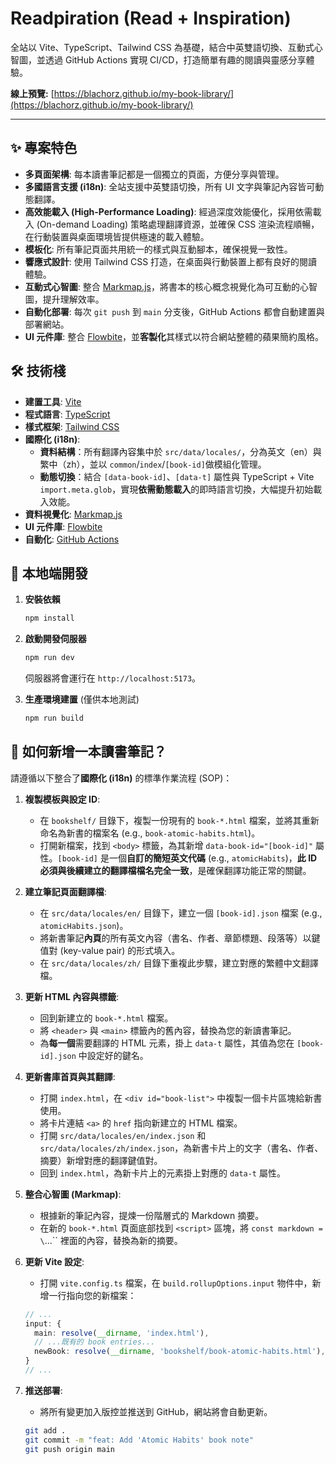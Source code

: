 # Readpiration (Read + Inspiration)

全站以 Vite、TypeScript、Tailwind CSS 為基礎，結合中英雙語切換、互動式心智圖，並透過 GitHub Actions 實現 CI/CD，打造簡單有趣的閱讀與靈感分享體驗。

**線上預覽:** [https://blachorz.github.io/my-book-library/](https://blachorz.github.io/my-book-library/)

---

## ✨ 專案特色

*   **多頁面架構**: 每本讀書筆記都是一個獨立的頁面，方便分享與管理。
*   **多國語言支援 (i18n)**: 全站支援中英雙語切換，所有 UI 文字與筆記內容皆可動態翻譯。
*   **高效能載入 (High-Performance Loading)**: 經過深度效能優化，採用依需載入 (On-demand Loading) 策略處理翻譯資源，並確保 CSS 渲染流程順暢，在行動裝置與桌面環境皆提供極速的載入體驗。
*   **模板化**: 所有筆記頁面共用統一的樣式與互動腳本，確保視覺一致性。
*   **響應式設計**: 使用 Tailwind CSS 打造，在桌面與行動裝置上都有良好的閱讀體驗。
*   **互動式心智圖**: 整合 [Markmap.js](https://markmap.js.org/)，將書本的核心概念視覺化為可互動的心智圖，提升理解效率。
*   **自動化部署**: 每次 `git push` 到 `main` 分支後，GitHub Actions 都會自動建置與部署網站。
*   **UI 元件庫**: 整合 [Flowbite](https://flowbite.com/)，並**客製化**其樣式以符合網站整體的蘋果簡約風格。

## 🛠️ 技術棧

*   **建置工具**: [Vite](https://vitejs.dev/)
*   **程式語言**: [TypeScript](https://www.typescriptlang.org/)
*   **樣式框架**: [Tailwind CSS](https://tailwindcss.com/)
*   **國際化 (i18n)**:  
    *   **資料結構**：所有翻譯內容集中於 `src/data/locales/`，分為英文（en）與繁中（zh），並以 `common`/`index`/`[book-id]`做模組化管理。
    *   **動態切換**：結合 `[data-book-id]`、`[data-t]` 屬性與 TypeScript + Vite `import.meta.glob`，實現**依需動態載入**的即時語言切換，大幅提升初始載入效能。
*   **資料視覺化**: [Markmap.js](https://markmap.js.org/)
*   **UI 元件庫**: [Flowbite](https://flowbite.com/)
*   **自動化**: [GitHub Actions](https://github.com/features/actions)

## 🚀 本地端開發

1.  **安裝依賴**
    ```bash
    npm install
    ```

2.  **啟動開發伺服器**
    ```bash
    npm run dev
    ```
    伺服器將會運行在 `http://localhost:5173`。

3.  **生產環境建置** (僅供本地測試)
    ```bash
    npm run build
    ```

## 📖 如何新增一本讀書筆記？

請遵循以下整合了**國際化 (i18n)** 的標準作業流程 (SOP)：

1.  **複製模板與設定 ID**:
    *   在 `bookshelf/` 目錄下，複製一份現有的 `book-*.html` 檔案，並將其重新命名為新書的檔案名 (e.g., `book-atomic-habits.html`)。
    *   打開新檔案，找到 `<body>` 標籤，為其新增 `data-book-id="[book-id]"` 屬性。`[book-id]` 是一個**自訂的簡短英文代碼** (e.g., `atomicHabits`)，**此 ID 必須與後續建立的翻譯檔檔名完全一致**，是確保翻譯功能正常的關鍵。

2.  **建立筆記頁面翻譯檔**:
    *   在 `src/data/locales/en/` 目錄下，建立一個 `[book-id].json` 檔案 (e.g., `atomicHabits.json`)。
    *   將新書筆記**內頁**的所有英文內容（書名、作者、章節標題、段落等）以鍵值對 (key-value pair) 的形式填入。
    *   在 `src/data/locales/zh/` 目錄下重複此步驟，建立對應的繁體中文翻譯檔。

3.  **更新 HTML 內容與標籤**:
    *   回到新建立的 `book-*.html` 檔案。
    *   將 `<header>` 與 `<main>` 標籤內的舊內容，替換為您的新讀書筆記。
    *   為**每一個**需要翻譯的 HTML 元素，掛上 `data-t` 屬性，其值為您在 `[book-id].json` 中設定好的鍵名。

4.  **更新書庫首頁與其翻譯**:
    *   打開 `index.html`，在 `<div id="book-list">` 中複製一個卡片區塊給新書使用。
    *   將卡片連結 `<a>` 的 `href` 指向新建立的 HTML 檔案。
    *   打開 `src/data/locales/en/index.json` 和 `src/data/locales/zh/index.json`，為新書卡片上的文字（書名、作者、摘要）新增對應的翻譯鍵值對。
    *   回到 `index.html`，為新卡片上的元素掛上對應的 `data-t` 屬性。

5.  **整合心智圖 (Markmap)**:
    *   根據新的筆記內容，提煉一份階層式的 Markdown 摘要。
    *   在新的 `book-*.html` 頁面底部找到 `<script>` 區塊，將 `const markdown = \`...\`` 裡面的內容，替換為新的摘要。

6.  **更新 Vite 設定**:
    *   打開 `vite.config.ts` 檔案，在 `build.rollupOptions.input` 物件中，新增一行指向您的新檔案：
    ```ts
    // ...
    input: {
      main: resolve(__dirname, 'index.html'),
      // ...既有的 book entries...
      newBook: resolve(__dirname, 'bookshelf/book-atomic-habits.html'), // <-- 新增這一行
    }
    // ...
    ```

7.  **推送部署**:
    *   將所有變更加入版控並推送到 GitHub，網站將會自動更新。
    ```bash
    git add .
    git commit -m "feat: Add 'Atomic Habits' book note"
    git push origin main
    ```
